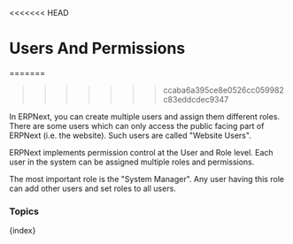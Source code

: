 <<<<<<< HEAD
# Users And Permissions

=======
>>>>>>> ccaba6a395ce8e0526cc059982c83eddcdec9347

In ERPNext, you can create multiple users and assign them different roles. There are some users which can only access the public facing part of ERPNext (i.e. the website). Such users are called "Website Users".

ERPNext implements permission control at the User and Role level. Each user in the system can be assigned multiple
roles and permissions.

The most important role is the "System Manager". Any user having this role can add other users and set roles to all users.

### Topics

{index}
